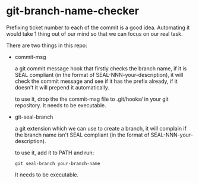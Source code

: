 git-branch-name-checker
=======================

Prefixing ticket number to each of the commit is a good
idea. Automating it would take 1 thing out of our mind so that we can
focus on our real task.

There are two things in this repo:

- commit-msg

  a git commit message hook that firstly checks the branch name, if it is
  SEAL compliant (in the format of SEAL-NNN-your-description), it will
  check the commit message and see if it has the prefix already, if it
  doesn't it will prepend it automatically.

  to use it, drop the the commit-msg file to .git/hooks/ in your git
  repository. It needs to be executable.

- git-seal-branch

  a git extension which we can use to create a branch, it will
  complain if the branch name isn't SEAL compliant (in the format of
  SEAL-NNN-your-description).

  to use it, add it to PATH and run:

  ```
  git seal-branch your-branch-name
  ```
  It needs to be executable.


